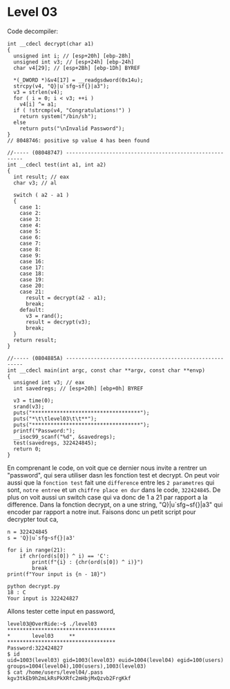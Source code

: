 # **Level 03**

Code decompiler:

```
int __cdecl decrypt(char a1)
{
  unsigned int i; // [esp+20h] [ebp-28h]
  unsigned int v3; // [esp+24h] [ebp-24h]
  char v4[29]; // [esp+2Bh] [ebp-1Dh] BYREF

  *(_DWORD *)&v4[17] = __readgsdword(0x14u);
  strcpy(v4, "Q}|u`sfg~sf{}|a3");
  v3 = strlen(v4);
  for ( i = 0; i < v3; ++i )
    v4[i] ^= a1;
  if ( !strcmp(v4, "Congratulations!") )
    return system("/bin/sh");
  else
    return puts("\nInvalid Password");
}
// 8048746: positive sp value 4 has been found

//----- (08048747) --------------------------------------------------------
int __cdecl test(int a1, int a2)
{
  int result; // eax
  char v3; // al

  switch ( a2 - a1 )
  {
    case 1:
    case 2:
    case 3:
    case 4:
    case 5:
    case 6:
    case 7:
    case 8:
    case 9:
    case 16:
    case 17:
    case 18:
    case 19:
    case 20:
    case 21:
      result = decrypt(a2 - a1);
      break;
    default:
      v3 = rand();
      result = decrypt(v3);
      break;
  }
  return result;
}

//----- (0804885A) --------------------------------------------------------
int __cdecl main(int argc, const char **argv, const char **envp)
{
  unsigned int v3; // eax
  int savedregs; // [esp+20h] [ebp+0h] BYREF

  v3 = time(0);
  srand(v3);
  puts("***********************************");
  puts("*\t\tlevel03\t\t**");
  puts("***********************************");
  printf("Password:");
  __isoc99_scanf("%d", &savedregs);
  test(savedregs, 322424845);
  return 0;
}
```
En comprenant le code, on voit que ce dernier nous invite a rentrer un "password",
qui sera utiliser dasn les fonction test et decrypt.
On peut voir aussi que la `fonction test` fait une `difference` entre les `2 parametres` qui sont,
`notre entree` et un `chiffre place en dur` dans le code, `322424845`.
De plus on voit aussi un switch case qui va donc de 1 a 21 par rapport a la difference.
Dans la fonction decrypt, on a une string, "Q}|u`sfg~sf{}|a3" qui encoder par rapport a notre inut.
Faisons donc un petit script pour decrypter tout ca,
```
n = 322424845
s = 'Q}|u`sfg~sf{}|a3'

for i in range(21):
    if chr(ord(s[0]) ^ i) == 'C':
        print(f"{i} : {chr(ord(s[0]) ^ i)}")
        break
print(f"Your input is {n - 18}")
```
```
python decrypt.py 
18 : C
Your input is 322424827
```
Allons tester cette input en password,
```
level03@OverRide:~$ ./level03 
***********************************
*		level03		**
***********************************
Password:322424827
$ id
uid=1003(level03) gid=1003(level03) euid=1004(level04) egid=100(users) groups=1004(level04),100(users),1003(level03)
$ cat /home/users/level04/.pass
kgv3tkEb9h2mLkRsPkXRfc2mHbjMxQzvb2FrgKkf
```
